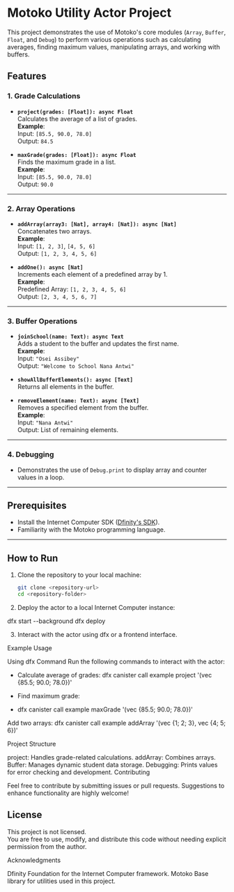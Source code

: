 # Motoko Utility Actor Project

This project demonstrates the use of Motoko's core modules (`Array`, `Buffer`, `Float`, and `Debug`) to perform various operations such as calculating averages, finding maximum values, manipulating arrays, and working with buffers.

## Features

### 1. **Grade Calculations**
- **`project(grades: [Float]): async Float`**  
  Calculates the average of a list of grades.  
  **Example**:  
  Input: `[85.5, 90.0, 78.0]`  
  Output: `84.5`

- **`maxGrade(grades: [Float]): async Float`**  
  Finds the maximum grade in a list.  
  **Example**:  
  Input: `[85.5, 90.0, 78.0]`  
  Output: `90.0`

---

### 2. **Array Operations**
- **`addArray(array3: [Nat], array4: [Nat]): async [Nat]`**  
  Concatenates two arrays.  
  **Example**:  
  Input: `[1, 2, 3]`, `[4, 5, 6]`  
  Output: `[1, 2, 3, 4, 5, 6]`

- **`addOne(): async [Nat]`**  
  Increments each element of a predefined array by 1.  
  **Example**:  
  Predefined Array: `[1, 2, 3, 4, 5, 6]`  
  Output: `[2, 3, 4, 5, 6, 7]`

---

### 3. **Buffer Operations**
- **`joinSchool(name: Text): async Text`**  
  Adds a student to the buffer and updates the first name.  
  **Example**:  
  Input: `"Osei Assibey"`  
  Output: `"Welcome to School Nana Antwi"`

- **`showAllBufferElements(): async [Text]`**  
  Returns all elements in the buffer.  

- **`removeElement(name: Text): async [Text]`**  
  Removes a specified element from the buffer.  
  **Example**:  
  Input: `"Nana Antwi"`  
  Output: List of remaining elements.

---

### 4. **Debugging**
- Demonstrates the use of `Debug.print` to display array and counter values in a loop.

---

## Prerequisites

- Install the Internet Computer SDK ([Dfinity's SDK](https://internetcomputer.org/)).
- Familiarity with the Motoko programming language.

---

## How to Run

1. Clone the repository to your local machine:
   ```bash
   git clone <repository-url>
   cd <repository-folder>

2. Deploy the actor to a local Internet Computer instance:
   
dfx start --background
dfx deploy

3. Interact with the actor using dfx or a frontend interface.


Example Usage

Using dfx Command
Run the following commands to interact with the actor:

  
- Calculate average of grades:
dfx canister call example project '(vec {85.5; 90.0; 78.0})'

- Find maximum grade:
- dfx canister call example maxGrade '(vec {85.5; 90.0; 78.0})'

Add two arrays: 
dfx canister call example addArray '(vec {1; 2; 3}, vec {4; 5; 6})'

Project Structure

project: Handles grade-related calculations.
addArray: Combines arrays.
Buffer: Manages dynamic student data storage.
Debugging: Prints values for error checking and development.
Contributing

Feel free to contribute by submitting issues or pull requests. Suggestions to enhance functionality are highly welcome!

## License

This project is not licensed.  
You are free to use, modify, and distribute this code without needing explicit permission from the author.  


Acknowledgments

Dfinity Foundation for the Internet Computer framework.
Motoko Base library for utilities used in this project.

